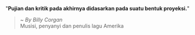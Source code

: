 "**Pujian dan kritik pada akhirnya didasarkan pada suatu bentuk proyeksi.**"

> ~ _By Billy Corgan_  
Musisi, penyanyi dan penulis lagu Amerika
